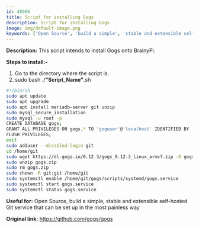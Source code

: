 ```yaml
---
id: 48906
title: Script for installing Gogs
description: Script for installing Gogs
image: img/default-image.png
keywords: ['Open Source', 'build a simple', 'stable and extensible self-hosted Git service that can be set up in the most painless way']
---
```



**Description:** This script intends to install Gogs onto BrainyPi.

**Steps to install:-**

1. Go to the directory where the script is.
2. sudo bash ./**"Script_Name"**.sh
```bash
#!/bin/sh
sudo apt update
sudo apt upgrade
sudo apt install mariadb-server git unzip
sudo mysql_secure_installation
sudo mysql -u root -p
CREATE DATABASE gogs;
GRANT ALL PRIVILEGES ON gogs.* TO 'goguser'@'localhost' IDENTIFIED BY 'pimylifeup';
FLUSH PRIVILEGES;
exit
sudo adduser --disabled-login git
cd /home/git
sudo wget https://dl.gogs.io/0.12.3/gogs_0.12.3_linux_armv7.zip -O gogs.zip
sudo unzip gogs.zip
sudo rm gogs.zip
sudo chown -R git:git /home/git
sudo systemctl enable /home/git/gogs/scripts/systemd/gogs.service
sudo systemctl start gogs.service
sudo systemctl status gogs.service
```
**Useful for:** Open Source, build a simple, stable and extensible self-hosted Git service that can be set up in the most painless way

**Original link:** https://github.com/gogs/gogs
